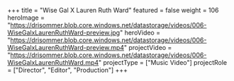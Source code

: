 +++
title = "Wise Gal X Lauren Ruth Ward"
featured = false
weight = 106
heroImage = "https://drisommer.blob.core.windows.net/datastorage/videos/006-WiseGalxLaurenRuthWard-preview.jpg"
heroVideo = "https://drisommer.blob.core.windows.net/datastorage/videos/006-WiseGalxLaurenRuthWard-preview.mp4"
projectVideo = "https://drisommer.blob.core.windows.net/datastorage/videos/006-WiseGalxLaurenRuthWard.mp4"
projectType = ["Music Video"]
projectRole = ["Director", "Editor", "Production"]
+++
